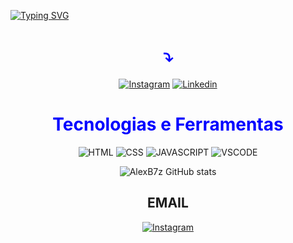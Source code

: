 [![Typing SVG](https://readme-typing-svg.herokuapp.com/?color=eeff01&size=35&center=true&vCenter=true&width=1000&lines=Hey+there!+I'm+Alex+Bruno;science+and+technology+student+:%29)](https://git.io/typing-svg)

<div align="center">
<h1 style="color: blue">⤵️</h1>

[![Instagram](https://img.shields.io/badge/Instagram-800080?style=for-the-badge&logo=instagram&logoColor=white)](https://www.instagram.com/alexb7z/)
[![Linkedin](https://img.shields.io/badge/LinkedIn-0077B5?style=for-the-badge&logo=linkedin&logoColor=white)](https://www.linkedin.com/in/alexb7z/)

<div align="center">
<h1 style="color: blue">Tecnologias e Ferramentas</h1>
  
<img align="align" alt="HTML" src="https://img.shields.io/badge/HTML5-E34F26?style=for-the-badge&logo=html5&logoColor=white"/>
<img align="align" alt="CSS" src="https://img.shields.io/badge/CSS3-1572B6?style=for-the-badge&logo=css3&logoColor=white"/>
<img align="align" alt="JAVASCRIPT" src="https://img.shields.io/badge/JavaScript-F7DF1E?style=for-the-badge&logo=javascript&logoColor=black"/>
<img align="align" alt="VSCODE" src="https://img.shields.io/badge/VSCode-0078D4?style=for-the-badge&logo=visual%20studio%20code&logoColor=white"/>  
  
![AlexB7z GitHub stats](https://github-readme-stats.vercel.app/api?username=alexb7z&show_icons=true&theme=dark)<br>
  
## EMAIL<br>
  [![Instagram](https://img.shields.io/badge/Gmail-D14836?style=for-the-badge&logo=gmail&logoColor=white)](mailto:alexbrunoduarte@gmail.com)
